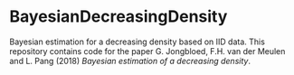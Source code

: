 # BayesianDecreasingDensity
 Bayesian estimation for a decreasing density based on IID data. This repository contains code for the paper 
 G. Jongbloed, F.H. van der Meulen and L. Pang (2018) *Bayesian estimation of a decreasing density*.
